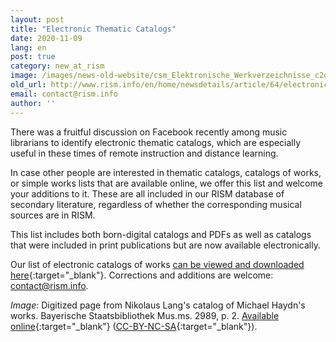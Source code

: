 ```yaml
---
layout: post
title: "Electronic Thematic Catalogs"
date: 2020-11-09
lang: en
post: true
category: new_at_rism
image: /images/news-old-website/csm_Elektronische_Werkverzeichnisse_c2d566f881.jpg
old_url: http://www.rism.info/en/home/newsdetails/article/64/electronic-thematic-catalogs.html?tx_ttnews[year]=2020&tx_ttnews[month]=07&cHash=43dd5bf3a4a5e15e3d55460858c4a3aa
email: contact@rism.info
author: ''
---
```



There was a fruitful discussion on Facebook recently among music librarians to identify electronic thematic catalogs, which are especially useful in these times of remote instruction and distance learning.

In case other people are interested in thematic catalogs, catalogs of works, or simple works lists that are available online, we offer this list and welcome your additions to it. These are all included in our RISM database of secondary literature, regardless of whether the corresponding musical sources are in RISM.

This list includes both born-digital catalogs and PDFs as well as catalogs that were included in print publications but are now available electronically.

Our list of electronic catalogs of works [can be viewed and downloaded here](https://docs.google.com/spreadsheets/d/1uW0tp_5qow5rZWnKKjmhgjFM1NsLqykrHR58uYymAyo/edit?usp=sharing){:target="_blank"}. Corrections and additions are welcome: [contact@rism.info](mailto:contact@rism.info "Opens window for sending email").



_Image_: Digitized page from Nikolaus Lang's catalog of Michael Haydn's works. Bayerische Staatsbibliothek Mus.ms. 2989, p. 2. [Available online](http://mdz-nbn-resolving.de/urn:nbn:de:bvb:12-bsb00083795-4){:target="_blank"} ([CC-BY-NC-SA](https://creativecommons.org/licenses/by-nc-sa/4.0/deed.de){:target="_blank"}).







